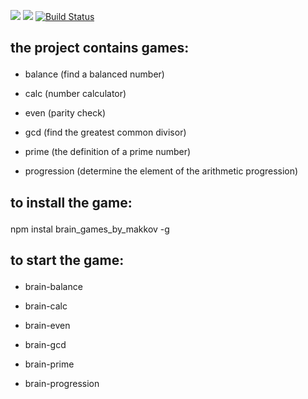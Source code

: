 <a href="https://codeclimate.com/github/makkov/project-lvl1-s284/maintainability"><img src="https://api.codeclimate.com/v1/badges/79bd06570c69943a6d73/maintainability" /></a>
<a href="https://codeclimate.com/github/makkov/project-lvl1-s284/test_coverage"><img src="https://api.codeclimate.com/v1/badges/79bd06570c69943a6d73/test_coverage" /></a>
[![Build Status](https://travis-ci.org/makkov/project-lvl1-s284.svg?branch=master)](https://travis-ci.org/makkov/project-lvl1-s284)
## the project contains games:<p>
- balance (find a balanced number)<p>
- calc (number calculator)<p>
- even (parity check)<p>
- gcd (find the greatest common divisor)<p>
- prime (the definition of a prime number)<p>
- progression (determine the element of the arithmetic progression)<p>
## to install the game:<p>
npm instal brain_games_by_makkov -g<p>
## to start the game:<p>
- brain-balance<p>
- brain-calc<p>
- brain-even<p>
- brain-gcd<p>
- brain-prime<p>
- brain-progression<p>  
